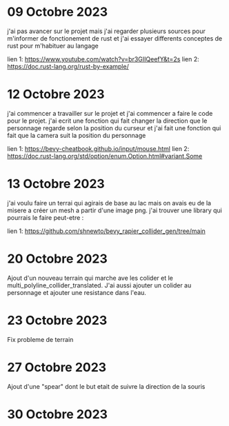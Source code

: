 # 09 Octobre 2023 

j'ai pas avancer sur le projet mais j'ai regarder plusieurs sources pour m'informer de fonctionement de rust et j'ai essayer differents
conceptes de rust pour m'habituer au langage


lien 1: https://www.youtube.com/watch?v=br3GIIQeefY&t=2s
lien 2: https://doc.rust-lang.org/rust-by-example/


# 12 Octobre 2023

j'ai commencer a travailler sur le projet et j'ai commencer a faire le code pour le projet. j'ai ecrit une fonction qui fait changer la direction que le personnage regarde selon la position du curseur et j'ai fait une fonction qui fait que la camera suit la position du personnage

lien 1: https://bevy-cheatbook.github.io/input/mouse.html
lien 2: https://doc.rust-lang.org/std/option/enum.Option.html#variant.Some


# 13 Octobre 2023

j'ai voulu faire un terrai qui agirais de base au lac mais on avais eu de la misere a créer un mesh a partir d'une image png. j'ai trouver une library qui pourrais le faire peut-etre :

lien 1: https://github.com/shnewto/bevy_rapier_collider_gen/tree/main

# 20 Octobre 2023

Ajout d'un nouveau terrain qui marche ave les colider et le multi_polyline_collider_translated. J'ai aussi ajouter un colider au personnage et ajouter une resistance dans l'eau.

# 23 Octobre 2023

Fix probleme de terrain

# 27 Octobre 2023

Ajout d'une "spear" dont le but etait de suivre la direction de la souris

# 30 Octobre 2023